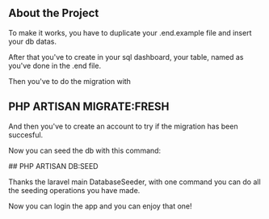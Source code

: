 ## About the Project

To make it works, you have to duplicate your .end.example file and insert your db datas.

After that you've to create in your sql dashboard, your table, named as you've done in the .end file.

Then you've to do the migration with

## PHP ARTISAN MIGRATE:FRESH

And then you've to create an account to try if the migration has been succesful.

Now you can seed the db with this command:

## PHP ARTISAN DB:SEED

Thanks the laravel main DatabaseSeeder, with one command you can do all the seeding operations you have made.

Now you can login the app and you can enjoy that one!
